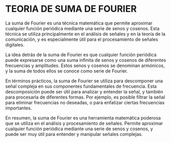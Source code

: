 # TEORIA DE SUMA DE FOURIER
La suma de Fourier es una técnica matemática que permite aproximar cualquier función periódica mediante una serie de senos y cosenos. Esta técnica se utiliza principalmente en el análisis de señales y en la teoría de la comunicación, y es especialmente útil para el procesamiento de señales digitales.

La idea detrás de la suma de Fourier es que cualquier función periódica puede expresarse como una suma infinita de senos y cosenos de diferentes frecuencias y amplitudes. Estos senos y cosenos se denominan armónicos, y la suma de todos ellos se conoce como serie de Fourier.

En términos prácticos, la suma de Fourier se utiliza para descomponer una señal compleja en sus componentes fundamentales de frecuencia. Esta descomposición puede ser útil para analizar y entender la señal, y también para procesarla de diferentes formas. Por ejemplo, es posible filtrar la señal para eliminar frecuencias no deseadas, o para enfatizar ciertas frecuencias importantes.

En resumen, la suma de Fourier es una herramienta matemática poderosa que se utiliza en el análisis y procesamiento de señales. Permite aproximar cualquier función periódica mediante una serie de senos y cosenos, y puede ser muy útil para entender y manipular señales complejas.
